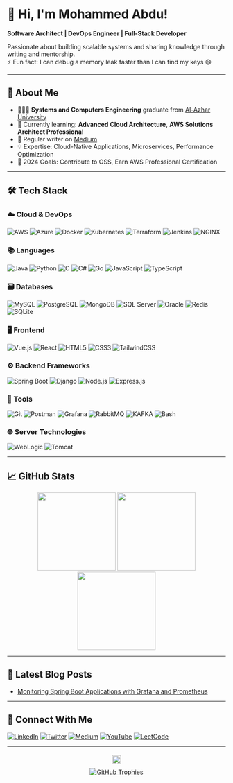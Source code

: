 # 👋 Hi, I'm Mohammed Abdu!
**Software Architect | DevOps Engineer | Full-Stack Developer**

Passionate about building scalable systems and sharing knowledge through writing and mentorship.  
⚡ Fun fact: I can debug a memory leak faster than I can find my keys 😄  

---

## 🚀 About Me

- 👩🏻‍💻 **Systems and Computers Engineering** graduate from [Al-Azhar University](https://eng-azhar.net/)
- 🌱 Currently learning: **Advanced Cloud Architecture**, **AWS Solutions Architect Professional**
- 📝 Regular writer on [Medium](https://medium.com/@eng.mo.abdu)
- 💡 Expertise: Cloud-Native Applications, Microservices, Performance Optimization
- 🎯 2024 Goals: Contribute to OSS, Earn AWS Professional Certification

---

## 🛠️ Tech Stack

### ☁️ Cloud & DevOps
![AWS](https://img.shields.io/badge/AWS-%23FF9900.svg?style=for-the-badge&logo=amazon-aws&logoColor=white)
![Azure](https://img.shields.io/badge/Azure-%230072C6.svg?style=for-the-badge&logo=microsoft-azure&logoColor=white)
![Docker](https://img.shields.io/badge/Docker-%232496ED.svg?style=for-the-badge&logo=docker&logoColor=white)
![Kubernetes](https://img.shields.io/badge/Kubernetes-%23326CE5.svg?style=for-the-badge&logo=kubernetes&logoColor=white)
![Terraform](https://img.shields.io/badge/Terraform-%235835CC.svg?style=for-the-badge&logo=terraform&logoColor=white)
![Jenkins](https://img.shields.io/badge/Jenkins-%23D24939.svg?style=for-the-badge&logo=jenkins&logoColor=white)
![NGINX](https://img.shields.io/badge/NGINX-%23009639.svg?style=for-the-badge&logo=nginx&logoColor=white)

### 📚 Languages
![Java](https://img.shields.io/badge/Java-%23ED8B00.svg?style=for-the-badge&logo=openjdk&logoColor=white)
![Python](https://img.shields.io/badge/Python-%233776AB.svg?style=for-the-badge&logo=python&logoColor=white)
![C](https://img.shields.io/badge/C-%23A8B9CC.svg?style=for-the-badge&logo=c&logoColor=black)
![C#](https://img.shields.io/badge/C%23-%23239120.svg?style=for-the-badge&logo=c-sharp&logoColor=white)
![Go](https://img.shields.io/badge/Go-%2300ADD8.svg?style=for-the-badge&logo=go&logoColor=white)
![JavaScript](https://img.shields.io/badge/JavaScript-%23F7DF1E.svg?style=for-the-badge&logo=javascript&logoColor=black)
![TypeScript](https://img.shields.io/badge/TypeScript-%233178C6.svg?style=for-the-badge&logo=typescript&logoColor=white)

### 🗃️ Databases
![MySQL](https://img.shields.io/badge/MySQL-%234479A1.svg?style=for-the-badge&logo=mysql&logoColor=white)
![PostgreSQL](https://img.shields.io/badge/PostgreSQL-%23316192.svg?style=for-the-badge&logo=postgresql&logoColor=white)
![MongoDB](https://img.shields.io/badge/MongoDB-%2347A248.svg?style=for-the-badge&logo=mongodb&logoColor=white)
![SQL Server](https://img.shields.io/badge/SQL%20Server-%23CC2927.svg?style=for-the-badge&logo=microsoft-sql-server&logoColor=white)
![Oracle](https://img.shields.io/badge/Oracle-%23F80000.svg?style=for-the-badge&logo=oracle&logoColor=white)
![Redis](https://img.shields.io/badge/Redis-%23DC382D.svg?style=for-the-badge&logo=redis&logoColor=white)
![SQLite](https://img.shields.io/badge/SQLite-%23003B57.svg?style=for-the-badge&logo=sqlite&logoColor=white)

### 🖥️ Frontend
![Vue.js](https://img.shields.io/badge/Vue.js-%234FC08D.svg?style=for-the-badge&logo=vuedotjs&logoColor=white)
![React](https://img.shields.io/badge/React-%2361DAFB.svg?style=for-the-badge&logo=react&logoColor=black)
![HTML5](https://img.shields.io/badge/HTML5-%23E34F26.svg?style=for-the-badge&logo=html5&logoColor=white)
![CSS3](https://img.shields.io/badge/CSS3-%231572B6.svg?style=for-the-badge&logo=css3&logoColor=white)
![TailwindCSS](https://img.shields.io/badge/TailwindCSS-%2338B2AC.svg?style=for-the-badge&logo=tailwind-css&logoColor=white)

### ⚙️ Backend Frameworks
![Spring Boot](https://img.shields.io/badge/Spring%20Boot-%236DB33F.svg?style=for-the-badge&logo=spring-boot&logoColor=white)
![Django](https://img.shields.io/badge/Django-%23092E20.svg?style=for-the-badge&logo=django&logoColor=white)
![Node.js](https://img.shields.io/badge/Node.js-%23339933.svg?style=for-the-badge&logo=node.js&logoColor=white)
![Express.js](https://img.shields.io/badge/Express.js-%23000.svg?style=for-the-badge&logo=express&logoColor=white)

### 🔧 Tools
![Git](https://img.shields.io/badge/Git-%23F05032.svg?style=for-the-badge&logo=git&logoColor=white)
![Postman](https://img.shields.io/badge/Postman-%23FF6C37.svg?style=for-the-badge&logo=postman&logoColor=white)
![Grafana](https://img.shields.io/badge/Grafana-%23F46800.svg?style=for-the-badge&logo=grafana&logoColor=white)
![RabbitMQ](https://img.shields.io/badge/RabbitMQ-%23FF6600.svg?style=for-the-badge&logo=rabbitmq&logoColor=white)
![KAFKA](https://img.shields.io/badge/Apache_Kafka-231F20?style=for-the-badge&logo=apache-kafka&logoColor=white)
![Bash](https://img.shields.io/badge/Bash-%234EAA25.svg?style=for-the-badge&logo=gnu-bash&logoColor=white)

### 🌐 Server Technologies
![WebLogic](https://img.shields.io/static/v1?label=Product&message=Oracle%20WebLogic%20Server&color=blue)
![Tomcat](https://img.shields.io/badge/Apache%20Tomcat-F8DC75?style=for-the-badge&logo=apachetomcat&logoColor=black)

---

## 📈 GitHub Stats

<div align="center">
  <img height="180em" src="https://github-readme-stats.vercel.app/api?username=xsol05&show_icons=true&theme=radical&include_all_commits=true&count_private=true"/>
  <img height="180em" src="https://github-readme-stats.vercel.app/api/top-langs/?username=xsol05&layout=compact&langs_count=8&theme=radical"/>
  <img height="180em" src="https://github-readme-streak-stats.herokuapp.com/?user=xsol05&theme=radical"/>
</div>

---

## 📝 Latest Blog Posts
<!-- BLOG-POST-LIST:START -->
- [Monitoring Spring Boot Applications with Grafana and Prometheus](https://medium.com/@engmoabdu/monitoring-spring-boot-applications-with-grafana-and-prometheus-f0dc0ae6aa61)
<!-- BLOG-POST-LIST:END -->

---

## 🤝 Connect With Me

[![LinkedIn](https://img.shields.io/badge/LinkedIn-%230077B5.svg?style=for-the-badge&logo=linkedin&logoColor=white)](https://www.linkedin.com/in/engmoabdu)
[![Twitter](https://img.shields.io/badge/Twitter-%231DA1F2.svg?style=for-the-badge&logo=twitter&logoColor=white)](https://x.com/engmoabdu)
[![Medium](https://img.shields.io/badge/Medium-%23000000.svg?style=for-the-badge&logo=medium&logoColor=white)](https://medium.com/@engmoabdu)
[![YouTube](https://img.shields.io/badge/YouTube-%23FF0000.svg?style=for-the-badge&logo=youtube&logoColor=white)](https://www.youtube.com/@engmoabdu)
[![LeetCode](https://img.shields.io/badge/LeetCode-%23FFA116.svg?style=for-the-badge&logo=leetcode&logoColor=white)](https://leetcode.com/engmoabdu)

---

<p align="center" style="margin-top: 20px; margin-bottom: 20px;">
  <img 
    src="https://komarev.com/ghpvc/?username=engmoabdu&label=Profile%20views&color=0e75b6&style=flat" 
    alt="Profile views" 
    style="height: 20px; margin-bottom: 10px;" 
  />
  <br />
  <a href="https://github.com/ryo-ma/github-profile-trophy">
    <img 
      src="https://github-profile-trophy.vercel.app/?username=engmoabdu&margin-w=10&row=1&column=6" 
      alt="GitHub Trophies" 
      style="max-width: 100%; height: auto;" 
    />
  </a>
</p>

